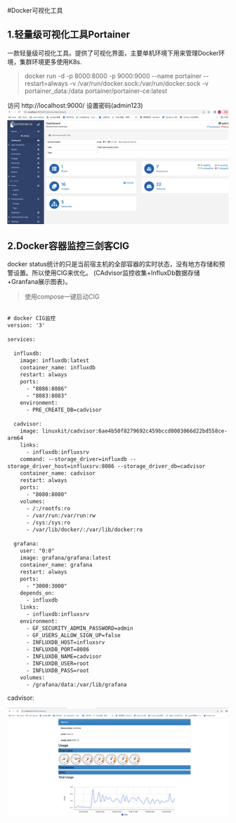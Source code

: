 #Docker可视化工具

## 1.轻量级可视化工具Portainer
一款轻量级可视化工具。提供了可视化界面，主要单机环境下用来管理Docker环境，集群环境更多使用K8s.

> docker run -d -p 8000:8000 -p 9000:9000 --name portainer --restart=always -v /var/run/docker.sock:/var/run/docker.sock -v portainer_data:/data portainer/portainer-ce:latest

访问 http://localhost:9000/
设置密码(admin123)
![img_13.png](img_13.png)

## 2.Docker容器监控三剑客CIG

docker status统计的只是当前宿主机的全部容器的实时状态，没有地方存储和预警设置。所以使用CIG来优化。
(CAdvisor监控收集+InfluxDb数据存储+Granfana展示图表)。

> 使用compose一键启动CIG

```shell

# docker CIG监控
version: '3'

services:

  influxdb:
    image: influxdb:latest
    container_name: influxdb
    restart: always
    ports:
      - "8086:8086"
      - "8083:8083"
    environment:
      - PRE_CREATE_DB=cadvisor

  cadvisor:
    image: linuxkit/cadvisor:6ae4b50f8279692c459bccd0003066d22bd558ce-arm64
    links:
      - influxdb:influxsrv
    command: --storage_driver=influxdb --storage_driver_host=influxsrv:8086 --storage_driver_db=cadvisor
    container_name: cadvisor
    restart: always
    ports:
      - "8080:8080"
    volumes:
      - /:/rootfs:ro
      - /var/run:/var/run:rw
      - /sys:/sys:ro
      - /var/lib/docker/:/var/lib/docker:ro

  grafana:
    user: "0:0"
    image: grafana/grafana:latest
    container_name: grafana
    restart: always
    ports:
      - "3000:3000"
    depends_on:
      - influxdb
    links:
      - influxdb:influxsrv
    environment:
      - GF_SECURITY_ADMIN_PASSWORD=admin
      - GF_USERS_ALLOW_SIGN_UP=false
      - INFLUXDB_HOST=influxsrv
      - INFLUXDB_PORT=8086
      - INFLUXDB_NAME=cadvisor
      - INFLUXDB_USER=root
      - INFLUXDB_PASS=root
    volumes:
      - /grafana/data:/var/lib/grafana
```
cadvisor:

![img_14.png](img_14.png)